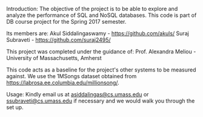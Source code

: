 Introduction:
The objective of the project is to be able to explore and analyze the performance of SQL and NoSQL databases. This code is part of DB course project for the Spring 2017 semester. 

Its members are:
Akul Siddalingaswamy - https://github.com/akuls/
Suraj Subraveti - https://github.com/suraj2495/

This project was completed under the guidance of:
Prof. Alexandra Meliou - University of Massachusetts, Amherst

This code acts as a baseline for the project's other systems to be measured against. We use the 1MSongs dataset obtained from https://labrosa.ee.columbia.edu/millionsong/.

Usage:
Kindly email us at asiddalingas@cs.umass.edu or ssubraveti@cs.umass.edu if necessary and we would walk you through the set up.
